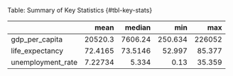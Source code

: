 Table: Summary of Key Statistics {#tbl-key-stats}

|                   |        mean |    median |     min |        max |
|:------------------|------------:|----------:|--------:|-----------:|
| gdp_per_capita    | 20520.3     | 7606.24   | 250.634 | 226052     |
| life_expectancy   |    72.4165  |   73.5146 |  52.997 |     85.377 |
| unemployment_rate |     7.22734 |    5.334  |   0.13  |     35.359 |